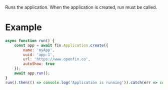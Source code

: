 Runs the application. When the application is created, run must be called.
# Example
```js
async function run() {
    const app = await fin.Application.create({
        name: 'myApp',
        uuid: 'app-1',
        url: 'https://www.openfin.co',
        autoShow: true
    });
    await app.run();
}
run().then(() => console.log('Application is running')).catch(err => console.log(err));
```
